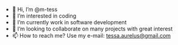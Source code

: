 - 👋 Hi, I’m @m-tess
- 👀 I’m interested in coding
- 🌱 I’m currently work in software development
- 💞️ I’m looking to collaborate on many projects with great interest  
- 📫 How to reach me? Use my e-mail: tessa.aurelus@gmail.com

<!---
m-tess/m-tess is a ✨ special ✨ repository because its `README.md` (this file) appears on your GitHub profile.
You can click the Preview link to take a look at your changes.
--->
